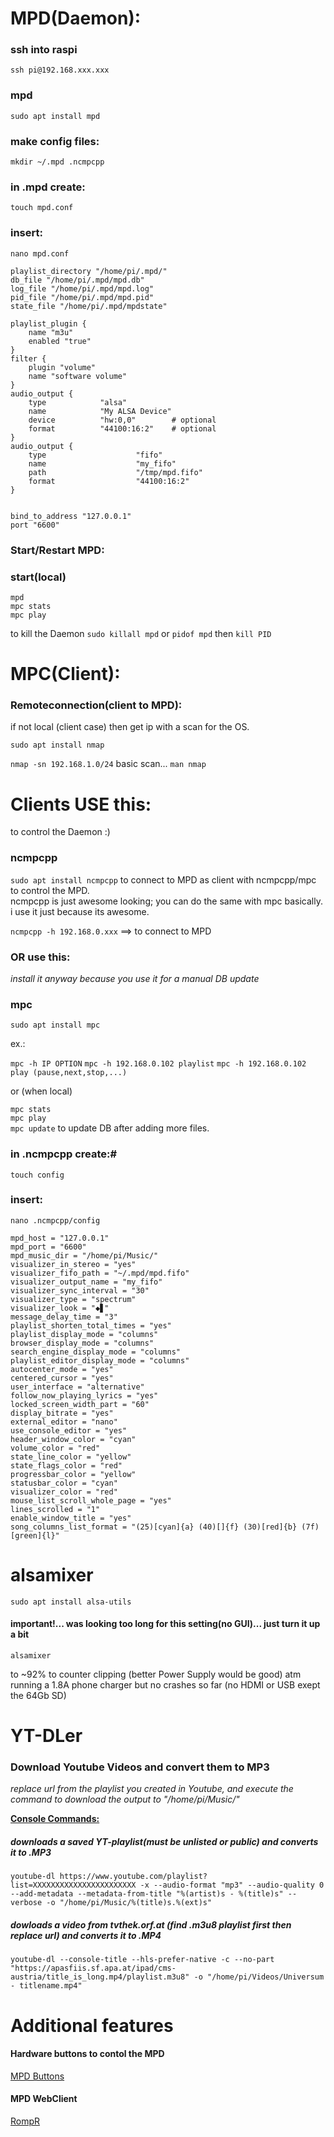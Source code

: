# MPD(Daemon):

### ssh into raspi
`ssh pi@192.168.xxx.xxx`

### mpd
`sudo apt install mpd`

### make config files:

`mkdir ~/.mpd .ncmpcpp`

### in .mpd create:
`touch mpd.conf`

### insert:
`nano mpd.conf`
```music_directory "/home/pi/Music/"
playlist_directory "/home/pi/.mpd/"
db_file "/home/pi/.mpd/mpd.db"
log_file "/home/pi/.mpd/mpd.log"
pid_file "/home/pi/.mpd/mpd.pid"
state_file "/home/pi/.mpd/mpdstate"

playlist_plugin {
    name "m3u"
    enabled "true"
}
filter {
    plugin "volume"
    name "software volume"
}
audio_output {
    type            "alsa"
    name            "My ALSA Device"
    device          "hw:0,0"        # optional
    format          "44100:16:2"    # optional
}
audio_output {
    type                    "fifo"
    name                    "my_fifo"
    path                    "/tmp/mpd.fifo"
    format                  "44100:16:2"
}


bind_to_address "127.0.0.1"
port "6600"
```
### Start/Restart MPD:

### start(local)
`mpd`  
`mpc stats`  
`mpc play`  

to kill the Daemon
`sudo killall mpd` or `pidof mpd` then `kill PID`

# MPC(Client):
### Remoteconnection(client to MPD):

if not local (client case) then get ip with a scan for the OS.

`sudo apt install nmap`

`nmap -sn 192.168.1.0/24` basic scan... `man nmap`

# Clients USE this:
to control the Daemon :)

### ncmpcpp

`sudo apt install ncmpcpp` to connect to MPD as client with ncmpcpp/mpc to control the MPD.   
ncmpcpp is just awesome looking; you can do the same with mpc basically.   
i use it just because its awesome.

`ncmpcpp -h 192.168.0.xxx` ==> to connect to MPD

### OR use this:  
*install it anyway because you use it for a manual DB update*  

### mpc
`sudo apt install mpc`

ex.:

`mpc -h IP OPTION`
`mpc -h 192.168.0.102 playlist`
`mpc -h 192.168.0.102 play (pause,next,stop,...)`

or (when local)

`mpc stats`  
`mpc play`  
`mpc update`  to update DB after adding more files.

### in .ncmpcpp create:#

`touch config`

### insert:

`nano .ncmpcpp/config`

```% egrep -v '^#' .ncmpcpp/config
mpd_host = "127.0.0.1"
mpd_port = "6600"
mpd_music_dir = "/home/pi/Music/"
visualizer_in_stereo = "yes"
visualizer_fifo_path = "~/.mpd/mpd.fifo"
visualizer_output_name = "my_fifo"
visualizer_sync_interval = "30"
visualizer_type = "spectrum"
visualizer_look = "◆▋"
message_delay_time = "3"
playlist_shorten_total_times = "yes"
playlist_display_mode = "columns"
browser_display_mode = "columns"
search_engine_display_mode = "columns"
playlist_editor_display_mode = "columns"
autocenter_mode = "yes"
centered_cursor = "yes"
user_interface = "alternative"
follow_now_playing_lyrics = "yes"
locked_screen_width_part = "60"
display_bitrate = "yes"
external_editor = "nano"
use_console_editor = "yes"
header_window_color = "cyan"
volume_color = "red"
state_line_color = "yellow"
state_flags_color = "red"
progressbar_color = "yellow"
statusbar_color = "cyan"
visualizer_color = "red"
mouse_list_scroll_whole_page = "yes"
lines_scrolled = "1"
enable_window_title = "yes"
song_columns_list_format = "(25)[cyan]{a} (40)[]{f} (30)[red]{b} (7f)[green]{l}"
```

# alsamixer

`sudo apt install alsa-utils`

#### important!... was looking too long for this setting(no GUI)... just turn it up a bit

`alsamixer`

to ~92% to counter clipping (better Power Supply would be good) atm running a 1.8A phone charger but no crashes so far
(no HDMI or USB exept the 64Gb SD)

# YT-DLer
### Download Youtube Videos and convert them to MP3
*replace url from the playlist you created in Youtube, and execute the command to download the output to "/home/pi/Music/"*

[**Console Commands:**](https://github.com/rg3/youtube-dl/blob/master/README.md#options)

##### downloads a saved YT-playlist(must be unlisted or public) and converts it to .MP3
`youtube-dl https://www.youtube.com/playlist?list=XXXXXXXXXXXXXXXXXXXXXXX -x --audio-format "mp3" --audio-quality 0 --add-metadata --metadata-from-title "%(artist)s - %(title)s" --verbose -o "/home/pi/Music/%(title)s.%(ext)s"`


##### dowloads a video from tvthek.orf.at (find .m3u8 playlist first then replace url) and converts it to .MP4  
`youtube-dl --console-title --hls-prefer-native -c --no-part "https://apasfiis.sf.apa.at/ipad/cms-austria/title_is_long.mp4/playlist.m3u8" -o "/home/pi/Videos/Universum - titlename.mp4"`

# Additional features

#### Hardware buttons to contol the MPD
[MPD Buttons](https://github.com/mazzo23/raspiMPDytDLer/blob/master/GPIO%20Basics.md)

#### MPD WebClient
[RompR](https://fatg3erman.github.io/RompR/)

